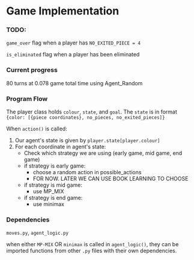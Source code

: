 Game Implementation
========
### TODO:
`game_over` flag when a player has `NO_EXITED_PIECE = 4`   

`is_eliminated` flag when a player has been eliminated

### Current progress
80 turns at 0.078 game total time using Agent_Random

### Program Flow
The player class holds `colour`, `state`, and `goal`. The `state` is in format `{color: [{piece coordinates}, no_pieces, no_exited_pieces]}`

When `action()` is called:
1. Our agent's state is given by `player.state[player.colour]`
2. For each coordinate in agent's state:
    - Check which strategy we are using (early game, mid game, end game)
    - if strategy is early game:
        - choose a random action in possible_actions
        - FOR NOW. LATER WE CAN USE BOOK LEARNING TO CHOOSE
    - if strategy is mid game:
        - use MP_MIX
    - if strategy is end game:
        - use minimax
   
### Dependencies
`moves.py`, `agent_logic.py`

when either `MP-MIX` OR `minimax` is called in `agent_logic()`, they can be imported functions from other `.py` files with their own dependencies.
